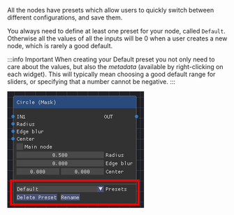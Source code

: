 
All the nodes have presets which allow users to quickly switch between different configurations, and save them.

You always need to define at least one preset for your node, called `Default`. Otherwise all the values of all the inputs will be 0 when a user creates a new node, which is rarely a good default.

:::info Important
When creating your Default preset you not only need to care about the values, but also the *metadata* (available by right-clicking on each widget). This will typically mean choosing a good default range for sliders, or specifying that a number cannot be negative.
:::

![Default preset](img/default-preset.png)